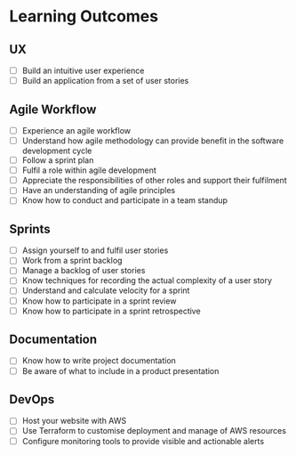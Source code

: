 # Learning Outcomes

## UX

- [ ] Build an intuitive user experience
- [ ] Build an application from a set of user stories

## Agile Workflow

- [ ] Experience an agile workflow
- [ ] Understand how agile methodology can provide benefit in the software development cycle
- [ ] Follow a sprint plan
- [ ] Fulfil a role within agile development
- [ ] Appreciate the responsibilities of other roles and support their fulfilment
- [ ] Have an understanding of agile principles
- [ ] Know how to conduct and participate in a team standup

## Sprints

- [ ] Assign yourself to and fulfil user stories
- [ ] Work from a sprint backlog
- [ ] Manage a backlog of user stories
- [ ] Know techniques for recording the actual complexity of a user story
- [ ] Understand and calculate velocity for a sprint
- [ ] Know how to participate in a sprint review
- [ ] Know how to participate in a sprint retrospective

## Documentation

- [ ] Know how to write project documentation
- [ ] Be aware of what to include in a product presentation

## DevOps

- [ ] Host your website with AWS
- [ ] Use Terraform to customise deployment and manage of AWS resources
- [ ] Configure monitoring tools to provide visible and actionable alerts
